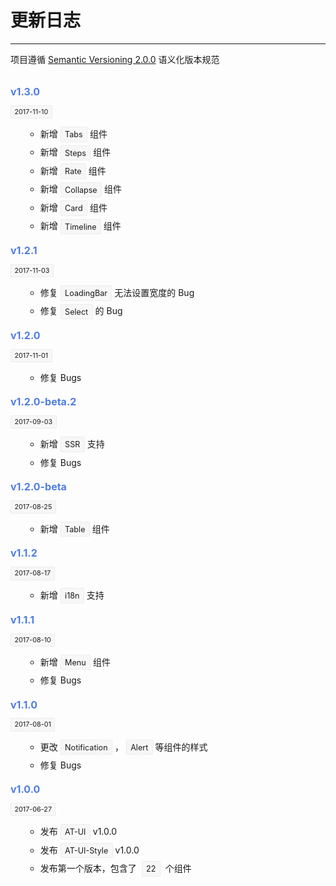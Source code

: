 
# 更新日志

----

项目遵循 [Semantic Versioning 2.0.0](http://semver.org/lang/zh-CN/) 语义化版本规范

<div class="row changelog">
  <at-timeline>
    <at-timeline-item color="red">
      <i slot="dot" class="icon icon-award"></i>
      <p class="head">v1.3.0</p>
      <p class="time"><span>2017-11-10</span></p>
      <ul class="content">
        <li>新增<span>Tabs</span>组件</li>
        <li>新增<span>Steps</span>组件</li>
        <li>新增<span>Rate</span>组件</li>
        <li>新增<span>Collapse</span>组件</li>
        <li>新增<span>Card</span>组件</li>
        <li>新增<span>Timeline</span>组件</li>
      </ul>
    </at-timeline-item>
    <at-timeline-item>
      <p class="head">v1.2.1</p>
      <p class="time"><span>2017-11-03</span></p>
      <ul class="content">
        <li>修复<span>LoadingBar</span>无法设置宽度的 Bug</li>
        <li>修复<span>Select</span>的 Bug</li>
      </ul>
    </at-timeline-item>
    <at-timeline-item color="red">
      <i slot="dot" class="icon icon-award"></i>
      <p class="head">v1.2.0</p>
      <p class="time"><span>2017-11-01</span></p>
      <ul class="content">
        <li>修复 Bugs</li>
      </ul>
    </at-timeline-item>
    <at-timeline-item>
      <p class="head">v1.2.0-beta.2</p>
      <p class="time"><span>2017-09-03</span></p>
      <ul class="content">
        <li>新增<span>SSR</span>支持</li>
        <li>修复 Bugs</li>
      </ul>
    </at-timeline-item>
    <at-timeline-item>
      <p class="head">v1.2.0-beta</p>
      <p class="time"><span>2017-08-25</span></p>
      <ul class="content">
        <li>新增<span>Table</span>组件</li>
      </ul>
    </at-timeline-item>
    <at-timeline-item>
      <p class="head">v1.1.2</p>
      <p class="time"><span>2017-08-17</span></p>
      <ul class="content">
        <li>新增<span>i18n</span>支持</li>
      </ul>
    </at-timeline-item>
    <at-timeline-item>
      <p class="head">v1.1.1</p>
      <p class="time"><span>2017-08-10</span></p>
      <ul class="content">
        <li>新增<span>Menu</span>组件</li>
        <li>修复 Bugs</li>
      </ul>
    </at-timeline-item>
    <at-timeline-item color="red">
      <i slot="dot" class="icon icon-award"></i>
      <p class="head">v1.1.0</p>
      <p class="time"><span>2017-08-01</span></p>
      <ul class="content">
        <li>更改<span>Notification</span>，<span>Alert</span>等组件的样式</li>
        <li>修复 Bugs</li>
      </ul>
    </at-timeline-item>
    <at-timeline-item color="red">
      <i slot="dot" class="icon icon-award"></i>
      <p class="head">v1.0.0</p>
      <p class="time"><span>2017-06-27</span></p>
      <ul class="content">
        <li>发布<span>AT-UI</span>v1.0.0</li>
        <li>发布<span>AT-UI-Style</span>v1.0.0</li>
        <li>发布第一个版本，包含了 <span>22</span> 个组件</li>
      </ul>
    </at-timeline-item>
  </at-timeline>
</div>

<style lang="scss" scoped>
.changelog {
  margin: 32px 0;

  span {
    padding: .3em .5em;
    margin: 0 4px;
    font-size: .9em;
    vertical-align: middle;
    border: 1px solid #ECECEC;
    border-radius: 2px;
    background-color: #F7F7F7;
  }
  .head {
    margin-bottom: 16px;
    color: #4F7DE2;
    font-size: 16px;
    font-weight: bold;
  }
  .time {
    margin: 16px 0;
    font-size: 12px;

    span {
      margin: 0;
    }
  }
  .content {
    li {
      margin: 4px 0;
      margin-left: 24px;
      list-style-type: circle;
      font-size: 14px;
      line-height: 1.8;
    }
  }
}
</style>
